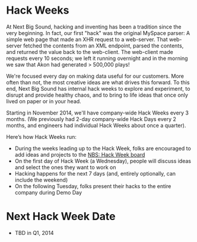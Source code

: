 # Hack Weeks

At Next Big Sound, hacking and inventing has been a tradition since the very beginning. In fact, our first "hack" was the original MySpace parser: A simple web page that made an XHR request to a web-server. That web-server fetched the contents from an XML endpoint, parsed the contents, and returned the value back to the web-client. The web-client made requests every 10 seconds; we left it running overnight and in the morning we saw that Akon had generated > 500,000 plays! 

We're focused every day on making data useful for our customers. More often than not, the most creative ideas are what drives this forward. To this end, Next Big Sound has internal hack weeks to explore and experiment, to disrupt and provide healthy chaos, and to bring to life ideas that once only lived on paper or in your head. 

Starting in November 2014, we'll have company-wide Hack Weeks every 3 months. (We previously had 2-day company-wide Hack Days every 2 months, and engineers had individual Hack Weeks about once a quarter). 

Here’s how Hack Weeks run: 
- During the weeks leading up to the Hack Week, folks are encouraged to add ideas and projects to the [NBS: Hack Week board](https://trello.com/b/6Wu6JciJ/nbs-hack-week)
- On the first day of Hack Week (a Wednesday), people will discuss ideas and select the ones they want to work on
- Hacking happens for the next 7 days (and, entirely optionally, can include the weekend)
- On the following Tuesday, folks present their hacks to the entire company during Demo Day

# Next Hack Week Date
- TBD in Q1, 2014
